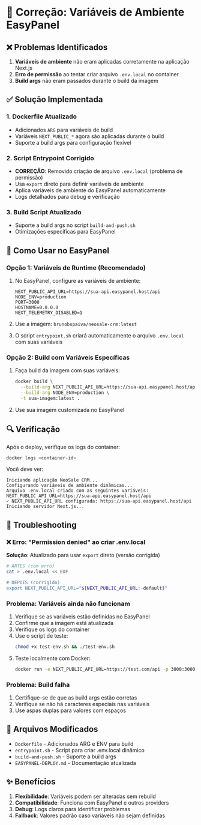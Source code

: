 # 🔧 Correção: Variáveis de Ambiente EasyPanel

## ❌ Problemas Identificados
1. **Variáveis de ambiente** não eram aplicadas corretamente na aplicação Next.js
2. **Erro de permissão** ao tentar criar arquivo `.env.local` no container
3. **Build args** não eram passados durante o build da imagem

## ✅ Solução Implementada

### 1. **Dockerfile Atualizado**
- Adicionados `ARG` para variáveis de build
- Variáveis `NEXT_PUBLIC_*` agora são aplicadas durante o build
- Suporte a build args para configuração flexível

### 2. **Script Entrypoint Corrigido**
- **CORREÇÃO**: Removido criação de arquivo `.env.local` (problema de permissão)
- Usa `export` direto para definir variáveis de ambiente
- Aplica variáveis de ambiente do EasyPanel automaticamente
- Logs detalhados para debug e verificação

### 3. **Build Script Atualizado**
- Suporte a build args no script `build-and-push.sh`
- Otimizações específicas para EasyPanel

## 🚀 Como Usar no EasyPanel

### Opção 1: Variáveis de Runtime (Recomendado)
1. No EasyPanel, configure as variáveis de ambiente:
   ```
   NEXT_PUBLIC_API_URL=https://sua-api.easypanel.host/api
   NODE_ENV=production
   PORT=3000
   HOSTNAME=0.0.0.0
   NEXT_TELEMETRY_DISABLED=1
   ```

2. Use a imagem: `brunobspaiva/neosale-crm:latest`

3. O script `entrypoint.sh` criará automaticamente o arquivo `.env.local` com suas variáveis

### Opção 2: Build com Variáveis Específicas
1. Faça build da imagem com suas variáveis:
   ```bash
   docker build \
     --build-arg NEXT_PUBLIC_API_URL=https://sua-api.easypanel.host/api \
     --build-arg NODE_ENV=production \
     -t sua-imagem:latest .
   ```

2. Use sua imagem customizada no EasyPanel

## 🔍 Verificação

Após o deploy, verifique os logs do container:
```bash
docker logs <container-id>
```

Você deve ver:
```
Iniciando aplicação NeoSale CRM...
Configurando variáveis de ambiente dinâmicas...
Arquivo .env.local criado com as seguintes variáveis:
NEXT_PUBLIC_API_URL=https://sua-api.easypanel.host/api
✓ NEXT_PUBLIC_API_URL configurada: https://sua-api.easypanel.host/api
Iniciando servidor Next.js...
```

## 🐛 Troubleshooting

### ❌ Erro: "Permission denied" ao criar .env.local
**Solução**: Atualizado para usar `export` direto (versão corrigida)
```bash
# ANTES (com erro)
cat > .env.local << EOF

# DEPOIS (corrigido)
export NEXT_PUBLIC_API_URL="${NEXT_PUBLIC_API_URL:-default}"
```

### Problema: Variáveis ainda não funcionam
1. Verifique se as variáveis estão definidas no EasyPanel
2. Confirme que a imagem está atualizada
3. Verifique os logs do container
4. Use o script de teste:
   ```bash
   chmod +x test-env.sh && ./test-env.sh
   ```
5. Teste localmente com Docker:
   ```bash
   docker run -e NEXT_PUBLIC_API_URL=https://test.com/api -p 3000:3000 brunobspaiva/neosale-crm:latest
   ```

### Problema: Build falha
1. Certifique-se de que as build args estão corretas
2. Verifique se não há caracteres especiais nas variáveis
3. Use aspas duplas para valores com espaços

## 📝 Arquivos Modificados
- `Dockerfile` - Adicionados ARG e ENV para build
- `entrypoint.sh` - Script para criar .env.local dinâmico
- `build-and-push.sh` - Suporte a build args
- `EASYPANEL-DEPLOY.md` - Documentação atualizada

## ✨ Benefícios
1. **Flexibilidade**: Variáveis podem ser alteradas sem rebuild
2. **Compatibilidade**: Funciona com EasyPanel e outros providers
3. **Debug**: Logs claros para identificar problemas
4. **Fallback**: Valores padrão caso variáveis não sejam definidas